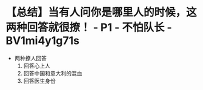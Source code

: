 # 【总结】当有人问你是哪里人的时候，这两种回答就很撩！ - P1 - 不怕队长 - BV1mi4y1g71s

-   两种撩人回答
    1.  回答心上人
    2.  回答中国和意大利的混血
    3.  回答医生身份